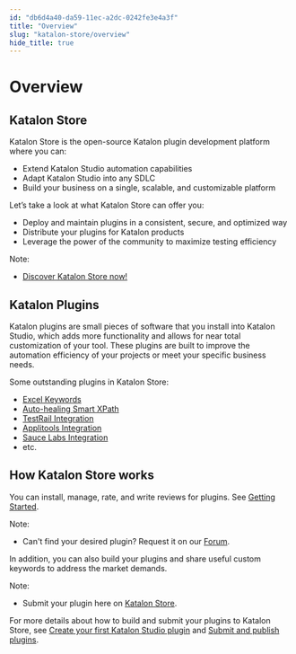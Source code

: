 ```yaml
---
id: "db6d4a40-da59-11ec-a2dc-0242fe3e4a3f"
title: "Overview"
slug: "katalon-store/overview"
hide_title: true
---
```


# <a id="id_overview" class="anchor_top_offset"/><a id="ariaid-title1" class="anchor_top_offset"/>Overview


## <a id="id_1" class="anchor_top_offset"/>Katalon Store

<p xmlns="http://www.w3.org/1999/xhtml" className="p">Katalon Store is the open-source Katalon plugin development   platform where you can:</p> 
<ul xmlns="http://www.w3.org/1999/xhtml" className="ul"><li className="li">Extend Katalon Studio automation capabilities</li><li className="li">Adapt Katalon Studio into any SDLC</li><li className="li">Build your business on a single, scalable, and customizable     platform</li></ul> 
<p xmlns="http://www.w3.org/1999/xhtml" className="p">Let’s take a look at what Katalon Store can offer you:</p> 
<ul xmlns="http://www.w3.org/1999/xhtml" className="ul"><li className="li">Deploy and maintain plugins in a consistent, secure, and     optimized way</li><li className="li">Distribute your plugins for Katalon products</li><li className="li">Leverage the power of the community to maximize testing     efficiency</li></ul> 
<div xmlns="http://www.w3.org/1999/xhtml" className="note note note_note"><span className="note__title">Note:</span> 
  <ul className="ul"><li className="li"><p className="p"><a className="xref j-external-link" href="https://store.katalon.com" target="_blank">Discover Katalon Store
          now!</a></p></li></ul>
</div>
    

## <a id="id_2" class="anchor_top_offset"/>Katalon Plugins

    
      
<p xmlns="http://www.w3.org/1999/xhtml" className="p">Katalon plugins are small pieces of software that you install   into Katalon Studio, which adds more functionality and allows for   near total customization of your tool. These plugins are built to   improve the automation efficiency of your projects or meet your   specific business needs.</p> 
      
<p xmlns="http://www.w3.org/1999/xhtml" className="p">Some outstanding plugins in Katalon Store:</p> 
      
<ul xmlns="http://www.w3.org/1999/xhtml" className="ul">   <li className="li">     <a className="xref j-external-link" href="https://store.katalon.com/product/34/Excel-Keywords" target="_blank">Excel       Keywords</a>   </li>   <li className="li">     <a className="xref j-external-link" href="https://store.katalon.com/product/5/Auto-healing-Smart-XPath" target="_blank">Auto-healing       Smart XPath</a>   </li>   <li className="li">     <a className="xref j-external-link" href="https://store.katalon.com/product/13/TestRail-Integration" target="_blank">TestRail       Integration</a>   </li>   <li className="li">     <a className="xref j-external-link" href="https://store.katalon.com/product/44/Applitools-Integration" target="_blank">Applitools       Integration</a>   </li>   <li className="li">     <a className="xref j-external-link" href="https://store.katalon.com/product/75/Sauce-Labs-Integration" target="_blank">Sauce       Labs Integration</a>   </li>   <li className="li">etc.</li> </ul> 
    
  

## <a id="id_3" class="anchor_top_offset"/>How Katalon Store works

<p xmlns="http://www.w3.org/1999/xhtml" className="p">You can install, manage, rate, and write reviews for plugins.   See <a className="xref j-external-link" href="https://docs.katalon.com/katalon-store/docs/user/getting-started.html#ratings-amp-reviews" target="_blank">Getting     Started</a>.</p> 
<div xmlns="http://www.w3.org/1999/xhtml" className="note note note_note"><span className="note__title">Note:</span> 
  <ul className="ul"><li className="li"><p className="p">Can't find your desired plugin? Request it on our <a className="xref j-external-link" href="https://forum.katalon.com/new-topic?category=plugin-platform" target="_blank">Forum</a>.</p></li></ul>
</div>
<p xmlns="http://www.w3.org/1999/xhtml" className="p">In addition, you can also build your plugins and share useful   custom keywords to address the market demands.</p> 
<div xmlns="http://www.w3.org/1999/xhtml" className="note note note_note"><span className="note__title">Note:</span> 
  <ul className="ul"><li className="li"><p className="p">Submit your plugin here on <a className="xref j-external-link" href="https://store.katalon.com/manage/publisher/upload-product" target="_blank">Katalon
          Store</a>.</p></li></ul>
</div>
<p xmlns="http://www.w3.org/1999/xhtml" className="p">For more details about how to build and submit your plugins to   Katalon Store, see <a className="xref j-external-link" href="https://docs.katalon.com/katalon-store/docs/publisher/create-plugin.html" target="_blank">Create     your first Katalon Studio plugin</a> and <a className="xref j-external-link" href="https://docs.katalon.com/katalon-store/docs/publisher/submit-plugin.html" target="_blank">Submit     and publish plugins</a>.</p> 
